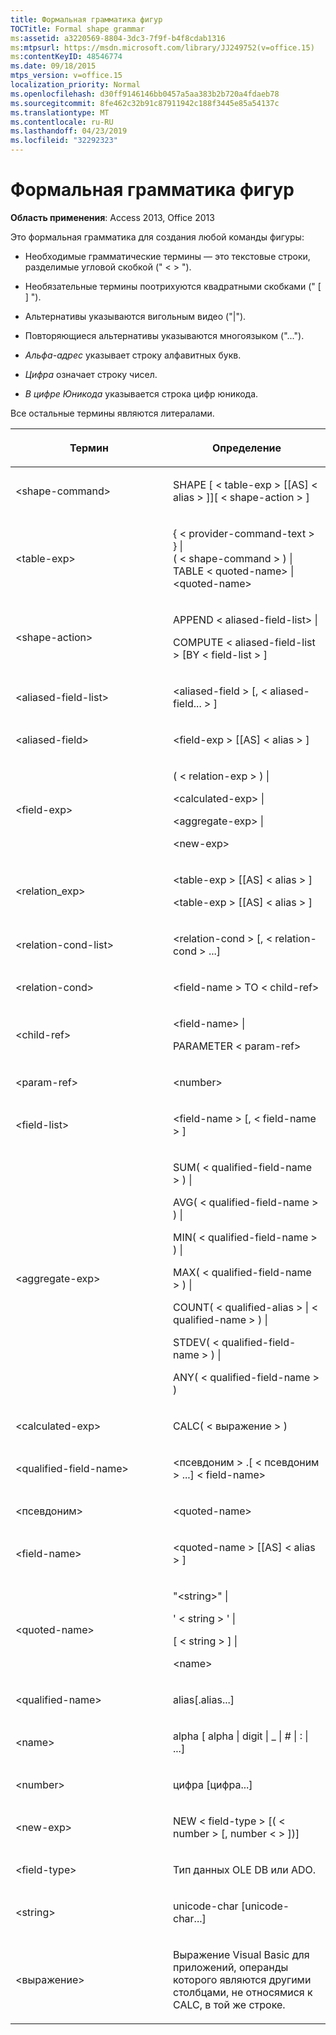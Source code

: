```yaml
---
title: Формальная грамматика фигур
TOCTitle: Formal shape grammar
ms:assetid: a3220569-8804-3dc3-7f9f-b4f8cdab1316
ms:mtpsurl: https://msdn.microsoft.com/library/JJ249752(v=office.15)
ms:contentKeyID: 48546774
ms.date: 09/18/2015
mtps_version: v=office.15
localization_priority: Normal
ms.openlocfilehash: d30ff9146146bb0457a5aa383b2b720a4fdaeb78
ms.sourcegitcommit: 8fe462c32b91c87911942c188f3445e85a54137c
ms.translationtype: MT
ms.contentlocale: ru-RU
ms.lasthandoff: 04/23/2019
ms.locfileid: "32292323"
---
```

# <a name="formal-shape-grammar"></a>Формальная грамматика фигур

**Область применения**: Access 2013, Office 2013

Это формальная грамматика для создания любой команды фигуры:

  - Необходимые грамматические термины — это текстовые строки, разделимые угловой скобкой (" \< \> ").

  - Необязательные термины поотрихуются квадратными скобками (" \[ \] ").

  - Альтернативы указываются вигольным видео ("|").

  - Повторяющиеся альтернативы указываются многоязыком ("...").

  - *Альфа-адрес* указывает строку алфавитных букв.

  - *Цифра* означает строку чисел.

  - *В цифре Юникода* указывается строка цифр юникода.

Все остальные термины являются литералами.

<table>
<colgroup>
<col style="width: 50%" />
<col style="width: 50%" />
</colgroup>
<thead>
<tr class="header">
<th><p>Термин</p></th>
<th><p>Определение</p></th>
</tr>
</thead>
<tbody>
<tr class="odd">
<td><p>&lt;shape-command&gt;</p></td>
<td><p>SHAPE [ &lt; table-exp &gt; [[AS] &lt; alias &gt; ]][ &lt; shape-action &gt; ]</p></td>
</tr>
<tr class="even">
<td><p>&lt;table-exp&gt;</p></td>
<td><p>{ &lt; provider-command-text &gt; } |<br />
( &lt; shape-command &gt; ) |<br />
TABLE &lt; quoted-name&gt; |<br />
&lt;quoted-name&gt;</p></td>
</tr>
<tr class="odd">
<td><p>&lt;shape-action&gt;</p></td>
<td><p>APPEND &lt; aliased-field-list&gt; |</p>
<p>COMPUTE &lt; aliased-field-list &gt; [BY &lt; field-list &gt; ]</p></td>
</tr>
<tr class="even">
<td><p>&lt;aliased-field-list&gt;</p></td>
<td><p>&lt;aliased-field &gt; [, &lt; aliased-field... &gt; ]</p></td>
</tr>
<tr class="odd">
<td><p>&lt;aliased-field&gt;</p></td>
<td><p>&lt;field-exp &gt; [[AS] &lt; alias &gt; ]</p></td>
</tr>
<tr class="even">
<td><p>&lt;field-exp&gt;</p></td>
<td><p>( &lt; relation-exp &gt; ) |</p>
<p>&lt;calculated-exp&gt; |</p>
<p>&lt;aggregate-exp&gt; |</p>
<p>&lt;new-exp&gt;</p></td>
</tr>
<tr class="odd">
<td><p>&lt;relation_exp&gt;</p></td>
<td><p>&lt;table-exp &gt; [[AS] &lt; alias &gt; ]</p>
<p>&lt;table-exp &gt; [[AS] &lt; alias &gt; ]</p></td>
</tr>
<tr class="even">
<td><p>&lt;relation-cond-list&gt;</p></td>
<td><p>&lt;relation-cond &gt; [, &lt; relation-cond &gt; ...]</p></td>
</tr>
<tr class="odd">
<td><p>&lt;relation-cond&gt;</p></td>
<td><p>&lt;field-name &gt; TO &lt; child-ref&gt;</p></td>
</tr>
<tr class="even">
<td><p>&lt;child-ref&gt;</p></td>
<td><p>&lt;field-name&gt; |</p>
<p>PARAMETER &lt; param-ref&gt;</p></td>
</tr>
<tr class="odd">
<td><p>&lt;param-ref&gt;</p></td>
<td><p>&lt;number&gt;</p></td>
</tr>
<tr class="even">
<td><p>&lt;field-list&gt;</p></td>
<td><p>&lt;field-name &gt; [, &lt; field-name &gt; ]</p></td>
</tr>
<tr class="odd">
<td><p>&lt;aggregate-exp&gt;</p></td>
<td><p>SUM( &lt; qualified-field-name &gt; ) |</p>
<p>AVG( &lt; qualified-field-name &gt; ) |</p>
<p>MIN( &lt; qualified-field-name &gt; ) |</p>
<p>MAX( &lt; qualified-field-name &gt; ) |</p>
<p>COUNT( &lt; qualified-alias &gt;  |  &lt; qualified-name &gt; ) |</p>
<p>STDEV( &lt; qualified-field-name &gt; ) |</p>
<p>ANY( &lt; qualified-field-name &gt; )</p></td>
</tr>
<tr class="even">
<td><p>&lt;calculated-exp&gt;</p></td>
<td><p>CALC( &lt; выражение &gt; )</p></td>
</tr>
<tr class="odd">
<td><p>&lt;qualified-field-name&gt;</p></td>
<td><p>&lt;псевдоним &gt; .[ &lt; псевдоним &gt; ...] &lt; field-name&gt;</p></td>
</tr>
<tr class="even">
<td><p>&lt;псевдоним&gt;</p></td>
<td><p>&lt;quoted-name&gt;</p></td>
</tr>
<tr class="odd">
<td><p>&lt;field-name&gt;</p></td>
<td><p>&lt;quoted-name &gt; [[AS] &lt; alias &gt; ]</p></td>
</tr>
<tr class="even">
<td><p>&lt;quoted-name&gt;</p></td>
<td><p>&quot;&lt;string&gt;&quot; |</p>
<p>' &lt; string &gt; ' |</p>
<p>[ &lt; string &gt; ] |</p>
<p>&lt;name&gt;</p></td>
</tr>
<tr class="odd">
<td><p>&lt;qualified-name&gt;</p></td>
<td><p>alias[.alias...]</p></td>
</tr>
<tr class="even">
<td><p>&lt;name&gt;</p></td>
<td><p>alpha [ alpha | digit | _ | # | : | ...]</p></td>
</tr>
<tr class="odd">
<td><p>&lt;number&gt;</p></td>
<td><p>цифра [цифра...]</p></td>
</tr>
<tr class="even">
<td><p>&lt;new-exp&gt;</p></td>
<td><p>NEW &lt; field-type &gt; [( &lt; number &gt; [, number &lt; &gt; ])]</p></td>
</tr>
<tr class="odd">
<td><p>&lt;field-type&gt;</p></td>
<td><p>Тип данных OLE DB или ADO.</p></td>
</tr>
<tr class="even">
<td><p>&lt;string&gt;</p></td>
<td><p>unicode-char [unicode-char...]</p></td>
</tr>
<tr class="odd">
<td><p>&lt;выражение&gt;</p></td>
<td><p>Выражение Visual Basic для приложений, операнды которого являются другими столбцами, не относямися к CALC, в той же строке.</p></td>
</tr>
</tbody>
</table>

